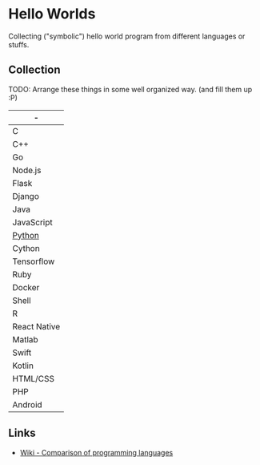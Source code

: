# Hello Worlds

Collecting ("symbolic") hello world program from different languages or stuffs.

## Collection

TODO: Arrange these things in some well organized way. (and fill them up :P)

-|
----|
C|
C++|
Go|
Node.js|
Flask|
Django|
Java|
JavaScript|
[Python](Python)|
Cython|
Tensorflow|
Ruby|
Docker|
Shell|
R|
React Native|
Matlab|
Swift|
Kotlin|
HTML/CSS|
PHP|
Android|

## Links

* [Wiki - Comparison of programming languages](https://en.wikipedia.org/wiki/Comparison_of_programming_languages)
